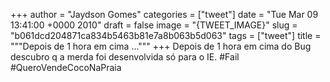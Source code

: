 
+++
author = "Jaydson Gomes"
categories = ["tweet"]
date = "Tue Mar 09 13:41:00 +0000 2010"
draft = false
image = "{TWEET_IMAGE}"
slug = "b061dcd204871ca834b5463b81e7a8b063b5d063"
tags = ["tweet"]
title = """Depois de 1 hora em cima ..."""
+++
Depois de 1 hora em cima do Bug descubro q a merda foi desenvolvida só para o IE. #Fail #QueroVendeCocoNaPraia
